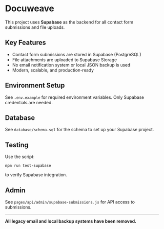 # Docuweave

This project uses **Supabase** as the backend for all contact form submissions and file uploads.

## Key Features
- Contact form submissions are stored in Supabase (PostgreSQL)
- File attachments are uploaded to Supabase Storage
- No email notification system or local JSON backup is used
- Modern, scalable, and production-ready

## Environment Setup
See `.env.example` for required environment variables. Only Supabase credentials are needed.

## Database
See `database/schema.sql` for the schema to set up your Supabase project.

## Testing
Use the script:
```
npm run test-supabase
```
to verify Supabase integration.

## Admin
See `pages/api/admin/supabase-submissions.js` for API access to submissions.

---

**All legacy email and local backup systems have been removed.**